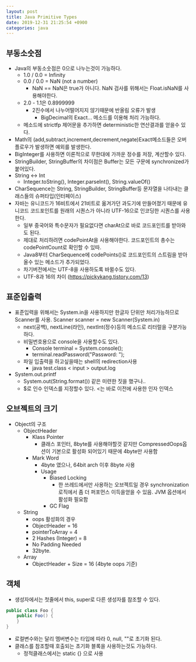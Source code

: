 ```yaml
---
layout: post
title: Java Primitive Types
date: 2019-12-31 21:25:54 +0900
categories: java
---
```


## 부동소숫점
- Java의 부동소숫점은 0으로 나누는것이 가능하다.
  - 1.0 / 0.0 = Infinity
  - 0.0 / 0.0 = NaN (not a number)
    - NaN == NaN은 true가 아니다. NaN 검사를 위해서는 Float.isNaN를 사용해야한다.
  - 2.0 - 1.1은 0.8999999
    - 2진수에서 나누어떨어지지 않기때문에 반올림 오류가 발생
      - BigDecimal의 Exact...  메소드를 이용해 처리 가능하다.
  - 메소드에 strictfp 제어문을 추가하면 deterministic한 연산결과를 얻을수 있다.
- Math의 (add,subtract,increment,decrement,negate)Exact메소드들은 오버플로우가 발생하면 예외를 발생한다.
- BigInteger를 사용하면 이론적으로 무한대에 가까운 정수를 저장, 계산할수 있다.
- StringBuilder, StringBuffer의 차이점은 Buffer는 모든 구문에 synchronized가 붙어있다.
- String <-> Int
  - Integer.toString(), Integer.parseInt(), String.valueOf()
- CharSequence는 String, StringBuilder, StringBuffer등 문자열을 나타내는 클래스들의 슈퍼타입(인터페이스)
- 자바는 유니코드가 16비트에서 21비트로 옮겨가던 과도기에 만들어졌기 때문에 유니코드 코드포인트를 원래의 시퀀스가 아니라 UTF-16으로 인코딩한 시퀀스를 사용한다.
  - 일부 중국어와 특수문자가 필요없다면 charAt으로 바로 코드포인트를 받아와도 된다.
  - 제대로 처리하려면 codePointAt을 사용해야한다. 코드포인트의 총수는 codePointCount로 확인할 수 있따.
  - Java8부터 CharSequence에 codePoints()로 코드포인트의 스트림을 받아올수 있는 메소드가 추가되었다.
  - 차기버전에서는 UTF-8을 사용하도록 바뀔수도 있다.
  - UTF-8과 16의 차이 (https://pickykang.tistory.com/13)

## 표준입출력
  - 표준입력을 위해서는 System.in을 사용하지만 한글자 단위만 처리가능하므로 Scanner를 사용. Scanner scanner = new Scanner(System.in)
    - next(공백), nextLine(라인), nextInt(정수)등의 메소드로 리터럴을 구분가능하다.
    - 비밀번호용으로 console을 사용할수도 있다. 
      - Console terminal = System.console();
      - terminal.readPassword("Password: ");
    - 파일 입출력을 하고싶을때는 shell의 redirection사용
      - java test.class < input > output.log
  - System.out.printf
    - System.out(String.format()) 같은 미련한 짓을 했구나..
    - $로 인수 인덱스를 지정할수 있다. <는 바로 이전에 사용한 인자 인덱스

## 오브젝트의 크기
  - Object의 구조
    - ObjectHeader
      - Klass Pointer
        - 클래스 포인터, 8byte를 사용해야할것 같지만 CompressedOops옵션이 기본으로 활성화 되어있기 때문에 4byte만 사용함
      - Mark Word
        - 4byte 였으나, 64bit arch 이후 8byte 사용
        - Usage
          - Biased Locking
            - 한 쓰레드에서만 사용하는 오브젝트일 경우 synchronization로직에서 좀 더 퍼포먼스 이득을얻을 수 있음. JVM 옵션에서 활성화 필요함
          - GC Flag
    - String
      - oops 활성화의 경우
      - ObjectHeader = 16
      - pointerToArray = 4
      - 2 Hashes (Integer) = 8
      - No Padding Needed
      - 32byte.
    - Array
      - ObjectHeader + Size = 16 (4byte oops 기준)

## 객체
- 생성자에서는 첫줄에서 this, super로 다른 생성자를 참조할 수 있다.
```java
public class Foo {
    public Foo() {
    }
}
```
- 로컬변수와는 달리 멤버변수는 타입에 따라 0, null, ""로 초기화 된다.
- 클래스를 참조할때 호출되는 초기화 블록을 사용하는것도 가능하다.
  - 정적클래스에서는 static {} 으로 사용